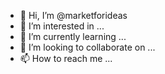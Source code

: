 - 👋 Hi, I’m @marketforideas
- 👀 I’m interested in ...
- 🌱 I’m currently learning ...
- 💞️ I’m looking to collaborate on ...
- 📫 How to reach me ...

<!---
marketforideas/marketforideas is a ✨ special ✨ repository because its `README.md` (this file) appears on your GitHub profile.
You can click the Preview link to take a look at your changes.
--->
